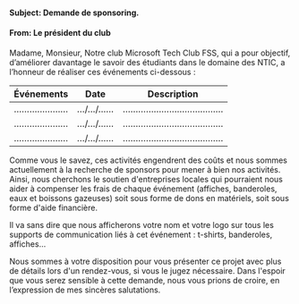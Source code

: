 ﻿#### Subject: Demande de sponsoring.
#### From: Le président du club
Madame, Monsieur,
Notre club Microsoft Tech Club FSS, qui a pour objectif, d’améliorer davantage le savoir des étudiants dans le domaine des NTIC, a l’honneur de réaliser ces événements ci-dessous :

 Événements | Date | Description
 ---------- | ---- | -----------
 ………………… | …/…/…… | …………………………………
 ………………… | …/…/…… | …………………………………
 ………………… | …/…/…… | …………………………………

Comme vous le savez, ces activités engendrent des coûts et nous sommes actuellement à la recherche de sponsors pour mener à bien nos activités.
Ainsi, nous cherchons le soutien d'entreprises locales qui pourraient nous aider à compenser les frais de chaque événement (affiches, banderoles, eaux et boissons gazeuses) soit sous forme de dons en matériels, soit sous forme d'aide financière.

Il va sans dire que nous afficherons votre nom et votre logo sur tous les supports de communication liés à cet événement : t-shirts, banderoles, affiches…

Nous sommes à votre disposition pour vous présenter ce projet avec plus de détails lors d'un rendez-vous, si vous le jugez nécessaire.
Dans l'espoir que vous serez sensible à cette demande, nous vous prions de croire, en l’expression de mes sincères salutations.
